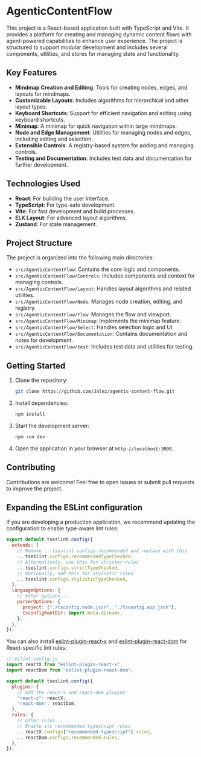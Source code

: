 # AgenticContentFlow
This project is a React-based application built with TypeScript and Vite. It provides a platform for creating and managing dynamic content flows with agent-powered capabilities to enhance user experience. The project is structured to support modular development and includes several components, utilities, and stores for managing state and functionality.

## Key Features

- **Mindmap Creation and Editing**: Tools for creating nodes, edges, and layouts for mindmaps.
- **Customizable Layouts**: Includes algorithms for hierarchical and other layout types.
- **Keyboard Shortcuts**: Support for efficient navigation and editing using keyboard shortcuts.
- **Minimap**: A minimap for quick navigation within large mindmaps.
- **Node and Edge Management**: Utilities for managing nodes and edges, including editing and selection.
- **Extensible Controls**: A registry-based system for adding and managing controls.
- **Testing and Documentation**: Includes test data and documentation for further development.

## Technologies Used

- **React**: For building the user interface.
- **TypeScript**: For type-safe development.
- **Vite**: For fast development and build processes.
- **ELK Layout**: For advanced layout algorithms.
- **Zustand**: For state management.

## Project Structure

The project is organized into the following main directories:

- `src/AgenticContentFlow`: Contains the core logic and components.
- `src/AgenticContentFlow/Controls`: Includes components and context for managing controls.
- `src/AgenticContentFlow/Layout`: Handles layout algorithms and related utilities.
- `src/AgenticContentFlow/Node`: Manages node creation, editing, and registry.
- `src/AgenticContentFlow/Flow`: Manages the flow and viewport.
- `src/AgenticContentFlow/Minimap`: Implements the minimap feature.
- `src/AgenticContentFlow/Select`: Handles selection logic and UI.
- `src/AgenticContentFlow/Documentation`: Contains documentation and notes for development.
- `src/AgenticContentFlow/test`: Includes test data and utilities for testing.

## Getting Started

1. Clone the repository:

   ```bash
   git clone https://github.com/Jalez/agentic-content-flow.git
   ```

2. Install dependencies:

   ```bash
   npm install
   ```

3. Start the development server:

   ```bash
   npm run dev
   ```

4. Open the application in your browser at `http://localhost:3000`.

## Contributing

Contributions are welcome! Feel free to open issues or submit pull requests to improve the project.

## Expanding the ESLint configuration

If you are developing a production application, we recommend updating the configuration to enable type-aware lint rules:

```js
export default tseslint.config({
  extends: [
    // Remove ...tseslint.configs.recommended and replace with this
    ...tseslint.configs.recommendedTypeChecked,
    // Alternatively, use this for stricter rules
    ...tseslint.configs.strictTypeChecked,
    // Optionally, add this for stylistic rules
    ...tseslint.configs.stylisticTypeChecked,
  ],
  languageOptions: {
    // other options...
    parserOptions: {
      project: ["./tsconfig.node.json", "./tsconfig.app.json"],
      tsconfigRootDir: import.meta.dirname,
    },
  },
});
```

You can also install [eslint-plugin-react-x](https://github.com/Rel1cx/eslint-react/tree/main/packages/plugins/eslint-plugin-react-x) and [eslint-plugin-react-dom](https://github.com/Rel1cx/eslint-react/tree/main/packages/plugins/eslint-plugin-react-dom) for React-specific lint rules:

```js
// eslint.config.js
import reactX from "eslint-plugin-react-x";
import reactDom from "eslint-plugin-react-dom";

export default tseslint.config({
  plugins: {
    // Add the react-x and react-dom plugins
    "react-x": reactX,
    "react-dom": reactDom,
  },
  rules: {
    // other rules...
    // Enable its recommended typescript rules
    ...reactX.configs["recommended-typescript"].rules,
    ...reactDom.configs.recommended.rules,
  },
});
```
